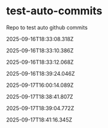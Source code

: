 # test-auto-commits
Repo to test auto github commits


2025-09-16T18:33:08.318Z

2025-09-16T18:33:10.386Z

2025-09-16T18:33:12.068Z

2025-09-16T18:39:24.046Z

2025-09-17T16:00:14.089Z

2025-09-17T18:38:41.807Z

2025-09-17T18:39:04.772Z

2025-09-17T18:41:16.345Z